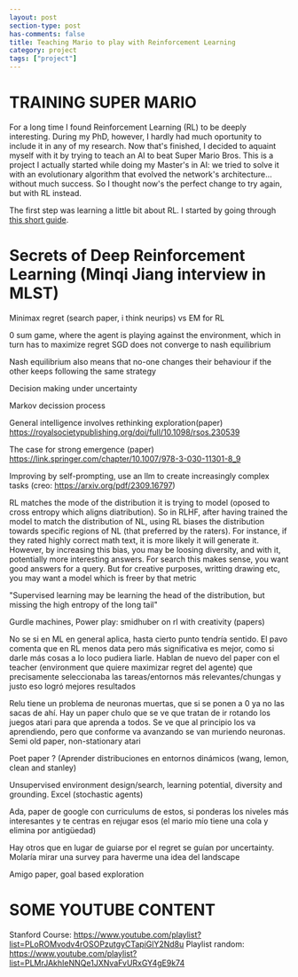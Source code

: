 ```yaml
---
layout: post
section-type: post
has-comments: false
title: Teaching Mario to play with Reinforcement Learning
category: project
tags: ["project"]
---
```


# TRAINING SUPER MARIO
For a long time I found Reinforcement Learning (RL) to be deeply interesting. During my PhD, however, 
I hardly had much oportunity to include it in any of my research. Now that's finished, I decided to aquaint
myself with it by trying to teach an AI to beat Super Mario Bros. This is a project I actually started while doing
my Master's in AI: we tried to solve it with an evolutionary algorithm that evolved the 
network's architecture... without much success. So I thought now's the perfect change to try again, but with RL instead.

The first step was learning a little bit about RL. I started by going through [this short guide](https://spinningup.openai.com/en/latest/spinningup/rl_intro.html).




# Secrets of Deep Reinforcement Learning (Minqi Jiang interview in MLST)

Minimax regret (search paper, i think neurips) vs EM for RL

0 sum game, where the agent is playing against the environment, which in turn has to maximize regret
SGD does not converge to nash equilibrium

Nash equilibrium also means that no-one changes their behaviour if the other keeps following the same strategy

Decision making under uncertainty

Markov decission process

General intelligence involves rethinking exploration(paper) https://royalsocietypublishing.org/doi/full/10.1098/rsos.230539 

The case for strong emergence (paper) https://link.springer.com/chapter/10.1007/978-3-030-11301-8_9 

Improving by self-prompting, use an llm to create increasingly complex tasks (creo: https://arxiv.org/pdf/2309.16797)

RL matches the mode of the distribution it is trying to model (oposed to cross entropy which aligns diatribution). So in RLHF, after having trained the model to match the distribution of NL, using RL biases the distribution towards specific regions of NL (that preferred by the raters). For instance, if they rated highly correct math text, it is more likely it will generate it. However, by increasing this bias, you may be loosing diversity, and with it, potentially more interesting answers. For search this makes sense, you want good answers for a query. But for creative purposes, writting drawing etc, you may want a model which is freer by that metric

"Supervised learning may be learning the head of the distribution, but missing the high entropy of the long tail"

Gurdle machines, Power play: smidhuber on rl with creativity (papers)

No se si en ML en general aplica, hasta cierto punto tendría sentido. El pavo comenta que  en RL menos data pero más significativa es mejor, como si darle más cosas a lo loco pudiera liarle. Hablan de nuevo del paper con el teacher (environment que quiere maximizar regret del agente) que precisamente seleccionaba las tareas/entornos más relevantes/chungas y justo eso logró mejores resultados

Relu tiene un problema de neuronas muertas, que si se ponen a 0 ya no las sacas de ahí. Hay un paper chulo que se ve que tratan de ir rotando los juegos atari para que aprenda a todos. Se ve que al principio los va aprendiendo, pero que conforme va avanzando se van muriendo neuronas. Semi old paper, non-stationary atari

Poet paper ? (Aprender distribuciones en entornos dinámicos (wang, lemon, clean and stanley)

Unsupervised environment design/search, learning potential, diversity and grounding. Excel (stochastic agents)

Ada, paper de google con curriculums de estos, si ponderas los niveles más interesantes y te centras en rejugar esos (el mario mío tiene una cola y elimina por antigüedad)

Hay otros que en lugar de guiarse por el regret se guían por uncertainty. Molaría mirar una survey para haverme una idea del landscape

Amigo paper, goal based exploration


# SOME YOUTUBE CONTENT
Stanford Course: https://www.youtube.com/playlist?list=PLoROMvodv4rOSOPzutgyCTapiGlY2Nd8u
Playlist random: https://www.youtube.com/playlist?list=PLMrJAkhIeNNQe1JXNvaFvURxGY4gE9k74